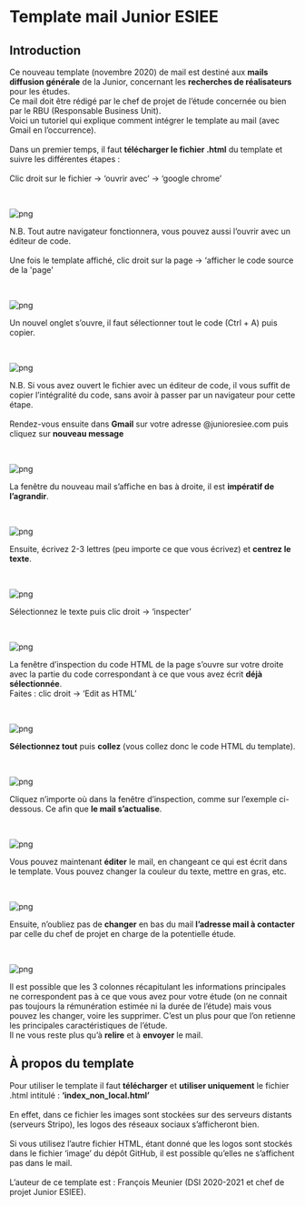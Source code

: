 # Template mail Junior ESIEE

## Introduction

Ce nouveau template (novembre 2020) de mail est destiné aux **mails diffusion générale** de la Junior, concernant les **recherches de réalisateurs** pour les études.<br/>
Ce mail doit être rédigé par le chef de projet de l’étude concernée ou bien par le RBU (Responsable Business Unit).<br/>
Voici un tutoriel qui explique comment intégrer le template au mail (avec Gmail en l’occurrence).<br/>
<br/>
Dans un premier temps, il faut **télécharger le fichier .html** du template et suivre les différentes étapes :<br/>
<br/>
Clic droit sur le fichier → ‘ouvrir avec’ → ‘google chrome’ 

 &nbsp;         
    
![png](readme_img/2dossier.PNG)

N.B. Tout autre navigateur fonctionnera, vous pouvez aussi l’ouvrir avec un éditeur de code.<br/>
<br/>
Une fois le template affiché, clic droit sur la page → ‘afficher le code source de la 'page'

 &nbsp;         
    
![png](readme_img/3chrome.PNG)
 
Un nouvel onglet s’ouvre, il faut sélectionner tout le code (Ctrl + A) puis copier.

 &nbsp;         
    
![png](readme_img/4chrome.PNG)

N.B. Si vous avez ouvert le fichier avec un éditeur de code, il vous suffit de copier l’intégralité du code, sans avoir à passer par un navigateur pour cette étape.<br/>
<br/>
Rendez-vous ensuite dans **Gmail** sur votre adresse @junioresiee.com puis cliquez sur **nouveau message**

 &nbsp;         
    
![png](readme_img/5mail.PNG)
 
La fenêtre du nouveau mail s’affiche en bas à droite, il est **impératif de l’agrandir**.
 
 &nbsp;         
    
![png](readme_img/6mail.PNG)
 
Ensuite, écrivez 2-3 lettres (peu importe ce que vous écrivez) et **centrez le texte**.
 
 &nbsp;         
    
![png](readme_img/7mail.PNG)

Sélectionnez le texte puis clic droit → ‘inspecter’

 &nbsp;         
    
![png](readme_img/8mail.PNG)
 
La fenêtre d’inspection du code HTML de la page s’ouvre sur votre droite avec la partie du code correspondant à ce que vous avez écrit **déjà sélectionnée**.<br/>
Faites : clic droit → ‘Edit as HTML’

 &nbsp;         
    
![png](readme_img/9mail.PNG)
 
**Sélectionnez tout** puis **collez** (vous collez donc le code HTML du template).
 
 &nbsp;         
    
![png](readme_img/10mail.PNG)
 
Cliquez n’importe où dans la fenêtre d’inspection, comme sur l’exemple ci-dessous. Ce afin que **le mail s’actualise**.
 
 &nbsp;         
    
![png](readme_img/11cliquermail.PNG)
 
Vous pouvez maintenant **éditer** le mail, en changeant ce qui est écrit dans le template. Vous pouvez changer la couleur du texte, mettre en gras, etc. 

 &nbsp;         
    
![png](readme_img/12editer_mail.PNG)
 
Ensuite, n’oubliez pas de **changer** en bas du mail **l’adresse mail à contacter** par celle du chef de projet en charge de la potentielle étude.
 
 &nbsp;         
    
![png](readme_img/13fin.PNG)
 
Il est possible que les 3 colonnes récapitulant les informations principales ne correspondent pas à ce que vous avez pour votre étude (on ne connait pas toujours la rémunération estimée ni la durée de l’étude) mais vous pouvez les changer, voire les supprimer. C’est un plus pour que l’on retienne les principales caractéristiques de l’étude.<br/>
Il ne vous reste plus qu’à **relire** et à **envoyer** le mail.

## À propos du template
 
Pour utiliser le template il faut **télécharger** et **utiliser uniquement** le fichier .html intitulé : **‘index_non_local.html’**<br/>
<br/>
En effet, dans ce fichier les images sont stockées sur des serveurs distants (serveurs Stripo), les logos des réseaux sociaux s’afficheront bien.<br/>
<br/>
Si vous utilisez l’autre fichier HTML, étant donné que les logos sont stockés dans le fichier ‘image’ du dépôt GitHub, il est possible qu’elles ne s’affichent pas dans le mail.<br/>
<br/>
L’auteur de ce template est : François Meunier (DSI 2020-2021 et chef de projet Junior ESIEE).<br/>

 
 
 
 
 
 
 
 